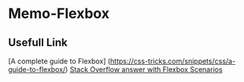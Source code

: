 # Memo-Flexbox

## Usefull Link

[A complete guide to Flexbox] (https://css-tricks.com/snippets/css/a-guide-to-flexbox/)
[Stack Overflow answer with Flexbox Scenarios](https://stackoverflow.com/questions/32551291/in-css-flexbox-why-are-there-no-justify-items-and-justify-self-properties/33856609#33856609?newreg=d08c3d277a2446ac916fc3af1e89ded1)

